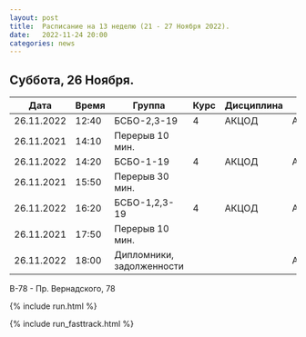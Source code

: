 ```yaml
---
layout: post
title:  Расписание на 13 неделю (21 - 27 Ноября 2022).
date:   2022-11-24 20:00
categories: news
---
```



## Суббота, 26 Ноября.

| Дата          | Время   | Группа               | Курс | Дисциплина  | Аудитория  | Материалы |
| ------------- | ------- | -------------------- | ---- | ----------- | ---------- | --------- |
|26.11.2022     |12:40    |БСБО-2,3-19           |4     |АКЦОД        | А-177(В-78)|           |
|26.11.2021     |14:10    |Перерыв 10 мин.       |      |             |            |           |
|26.11.2022     |14:20    |БСБО-1-19             |4     |АКЦОД        | А-206(В-78)|           |
|26.11.2021     |15:50    |Перерыв 30 мин.       |      |             |            |           |
|26.11.2022     |16:20    |БСБО-1,2,3-19         |4     |АКЦОД        | А-178(В-78)|           |
|26.11.2021     |17:50    |Перерыв 10 мин.       |      |             |            |           |
|26.11.2022     |18:00    |Дипломники, задолженности|   |             | А-178(В-78)|           |

В-78 - Пр. Вернадского, 78

{% include run.html %}

{% include run_fasttrack.html %}
